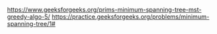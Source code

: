 https://www.geeksforgeeks.org/prims-minimum-spanning-tree-mst-greedy-algo-5/
https://practice.geeksforgeeks.org/problems/minimum-spanning-tree/1#
